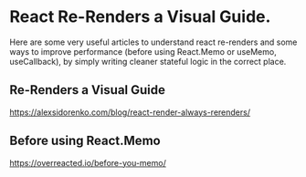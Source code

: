 # React Re-Renders a Visual Guide.

Here are some very useful articles to understand react re-renders and some ways to improve performance (before using React.Memo or useMemo, useCallback), by simply writing cleaner stateful logic in the correct place.

## Re-Renders a Visual Guide

https://alexsidorenko.com/blog/react-render-always-rerenders/

## Before using React.Memo

https://overreacted.io/before-you-memo/
